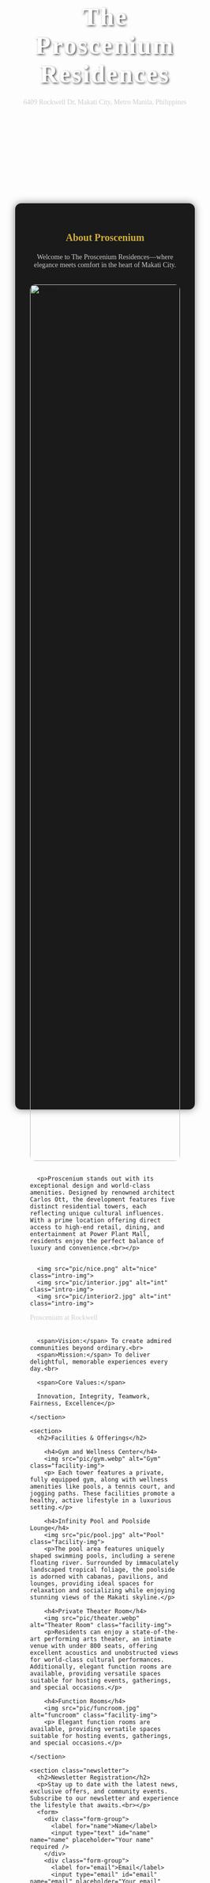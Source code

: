 </html>
<html lang="en">
<head>
  <meta charset="UTF-8" />
  <meta name="viewport" content="width=device-width, initial-scale=1.0" />
  <link rel="preconnect" href="https://fonts.googleapis.com">
  <link rel="preconnect" href="https://fonts.gstatic.com" crossorigin>
  <link href="https://fonts.googleapis.com/css2?family=Cinzel:wght@400..900&display=swap" rel="stylesheet">
  <link rel="preconnect" href="https://fonts.googleapis.com">
  <link rel="preconnect" href="https://fonts.gstatic.com" crossorigin>
  <link href="https://fonts.googleapis.com/css2?family=Work+Sans:ital,wght@0,100..900;1,100..900&display=swap" rel="stylesheet">
  <title>Final Project</title>
  <style>
    * {
      box-sizing: border-box;
      margin: 0;
      padding: 0;
      font-family: work sans;
    }

    body {
      background-color: #0e0e0e;
      color: #f5f5f5;
      line-height: 1.6;
    }

    header {
      text-align: center;
      background: url("pic/prosres3.jpeg") no-repeat center center;
      background-size: cover;
      padding: 80px 20px;
      position: relative;

    }

    header::before {
      content: '';
      position: absolute;
      top: 0;
      left: 0;
      width: 100%;
      height: 100%;
      background: rgba(0, 0, 0, 0.6);
      z-index: 1;
    }

    header h1 {
      font-size: 50px;
      color: #ffff;
      letter-spacing: 3px;
      position: relative;
      z-index: 2;
      text-shadow: 2px 2px 4px rgba(0,0,0,0.7);
      font-family: cinzel;
    }

    header h3 {
      font-weight: 300;
      font-size: 14px;
      color: #ccc;
      font-family: 'Work Sans';
      position: relative;
      z-index: 2;
    }

    .container {
      display: flex;
      flex-wrap: wrap;
      max-width: 1200px;
      margin: auto;
      padding: 60px 20px;
      gap: 30px;
    }

    section {
      flex: 1;
      min-width: 300px;
      padding: 30px;
      background: #1a1a1a;
      border-radius: 12px;
      box-shadow: 0 0 15px rgba(0,0,0,0.5);
    }

    

    h2 {
      color: #d3af37;
      margin-bottom: 20px;
      font-size: 20px;
      font-family: cinzel;
      text-align: center;
    }



    p{
      margin-bottom: 16px;
      color: #ccc;
      font-size: 14px;
      text-align: center;
      font-weight: 300;
    }

    .vmcv{
      text-align: left;
    }


    span{
      font-weight: 500;
    }

    h4{
      text-align: center;
      color: #ccc;
      font-weight: 500;
    }

    .intro-img{
      width: 100%;
      height: auto;
      border-radius: 10px;
      margin: 15px 0;
    }

    .facility-img {
      width: 100%;
      height: auto;
      border-radius: 10px;
      margin: 15px 0;
    }


    .form-group {
      margin-bottom: 20px;
    }

    label {
      display: block;
      margin-bottom: 8px;
      font-weight: 500;
      color: #ccc;
    }

    input[type="text"], input[type="email"] {
      width: 100%;
      padding: 12px;
      border: none;
      border-radius: 6px;
      background: #2a2a2a;
      color: #fff;
    }

    input[type="text"]::placeholder,
    input[type="email"]::placeholder {
      color: #aaa;
    }

    button {
      padding: 12px 24px;
      background-color: #d4af37;
      border: none;
      color: #000;
      font-weight: bold;
      cursor: pointer;
      border-radius: 6px;
      transition: background-color 0.3s, transform 0.3s;
    }

    button:hover {
      background-color: #e5c06f;
      transform: scale(1.05);
    }

    @media (max-width: 768px) {
      .container {
        flex-direction: column;
        padding: 30px 15px;
      }
    }

    .newsletter{
      padding: 20px;
      max-height: 450px;
    }

    .last-img{
    width: 200px;
    display: block;
    margin: 0 auto;
    margin-top:120px;
    }

  </style>
</head>
<body>
  <header>
    <h1>The Proscenium Residences</h1>
    <h3> 6409 Rockwell Dr, Makati City, Metro Manila, Philippines</h3>
  </header>
  <div class="container">
    <section>
      <h2>About Proscenium</h2>
      <p>Welcome to The Proscenium Residences—where elegance meets comfort in the heart of Makati City. </p>
      <img src="pic/prosres.jpeg" alt="prosres" class="intro-img">

      <p>Proscenium stands out with its exceptional design and world-class amenities. Designed by renowned architect Carlos Ott, the development features five distinct residential towers, each reflecting unique cultural influences. With a prime location offering direct access to high-end retail, dining, and entertainment at Power Plant Mall, residents enjoy the perfect balance of luxury and convenience.<br></p>


      <img src="pic/nice.png" alt="nice" class="intro-img">
      <img src="pic/interior.jpg" alt="int" class="intro-img">
      <img src="pic/interior2.jpg" alt="int" class="intro-img">
<p class=vmcv>
      <span>Proscenium at Rockwell<br><br></span>
      
      <span>Vision:</span> To create admired communities beyond ordinary.<br>
      <span>Mission:</span> To deliver delightful, memorable experiences every day.<br>

      <span>Core Values:</span>

      Innovation, Integrity, Teamwork, Fairness, Excellence</p>

    </section>

    <section>
      <h2>Facilities & Offerings</h2>
      
        <h4>Gym and Wellness Center</h4>
        <img src="pic/gym.webp" alt="Gym" class="facility-img">
        <p> Each tower features a private, fully equipped gym, along with wellness amenities like pools, a tennis court, and jogging paths. These facilities promote a healthy, active lifestyle in a luxurious setting.</p>

        <h4>Infinity Pool and Poolside Lounge</h4>
        <img src="pic/pool.jpg" alt="Pool" class="facility-img">
        <p>The pool area features uniquely shaped swimming pools, including a serene floating river. Surrounded by immaculately landscaped tropical foliage, the poolside is adorned with cabanas, pavilions, and lounges, providing ideal spaces for relaxation and socializing while enjoying stunning views of the Makati skyline.</p>

        <h4>Private Theater Room</h4>
        <img src="pic/theater.webp" alt="Theater Room" class="facility-img">
        <p>Residents can enjoy a state-of-the-art performing arts theater, an intimate venue with under 800 seats, offering excellent acoustics and unobstructed views for world-class cultural performances. Additionally, elegant function rooms are available, providing versatile spaces suitable for hosting events, gatherings, and special occasions.</p>

        <h4>Function Rooms</h4>
        <img src="pic/funcroom.jpg" alt="funcroom" class="facility-img">
        <p> Elegant function rooms are available, providing versatile spaces suitable for hosting events, gatherings, and special occasions.</p>

    </section>

    <section class="newsletter">
      <h2>Newsletter Registration</h2>
      <p>Stay up to date with the latest news, exclusive offers, and community events. Subscribe to our newsletter and experience the lifestyle that awaits.<br></p>
      <form>
        <div class="form-group">
          <label for="name">Name</label>
          <input type="text" id="name" name="name" placeholder="Your name" required />
        </div>
        <div class="form-group">
          <label for="email">Email</label>
          <input type="email" id="email" name="email" placeholder="Your email" required />
        </div>
        <button type="submit">Subscribe</button>
      </form>
   
     <img src="pic/logo.png" alt="logo" class="last-img">
     
    </section>
  </div>
</body>
</html>
